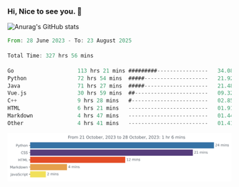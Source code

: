 ### Hi, Nice to see you. 👋

<!--
**EtherFin/EtherFin** is a ✨ _special_ ✨ repository because its `README.md` (this file) appears on your GitHub profile.

Here are some ideas to get you started:

- 🔭 I’m currently working on ...
- 🌱 I’m currently learning ...
- 👯 I’m looking to collaborate on ...
- 🤔 I’m looking for help with ...
- 💬 Ask me about ...
- 📫 How to reach me: ...
- 😄 Pronouns: ...
- ⚡ Fun fact: ...
-->


![Anurag's GitHub stats](https://github-readme-stats.vercel.app/api?username=EtherFin&bg_color=30,e96443,e97f43,e99943,e9b443,e9ce43,e9e843,d3e943,bee943,a9e943,94e943&title_color=fff&text_color=000&show_icons=true&icon_color=000)


<!--START_SECTION:waka-->

```rust
From: 28 June 2023 - To: 23 August 2025

Total Time: 327 hrs 56 mins

Go                    113 hrs 21 mins #########----------------   34.08 %
Python                72 hrs 54 mins  #####--------------------   21.92 %
Java                  71 hrs 27 mins  #####--------------------   21.48 %
Vue.js                30 hrs 59 mins  ##-----------------------   09.32 %
C++                   9 hrs 28 mins   #------------------------   02.85 %
HTML                  6 hrs 21 mins   -------------------------   01.91 %
Markdown              4 hrs 47 mins   -------------------------   01.44 %
Other                 4 hrs 41 mins   -------------------------   01.41 %
```

<!--END_SECTION:waka-->

<img
  src="https://github.com/EtherFin/EtherFin/blob/master/images/stat.svg"
  alt="Work Dashboard"
/>

